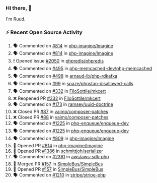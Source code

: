 ### Hi there, 👋

I'm Ruud.
 
### :zap: Recent Open Source Activity

<!--START_SECTION:activity-->
1. 🗣 Commented on [#814](https://github.com/php-imagine/Imagine/issues/814) in [php-imagine/Imagine](https://github.com/php-imagine/Imagine)
2. 🗣 Commented on [#814](https://github.com/php-imagine/Imagine/issues/814) in [php-imagine/Imagine](https://github.com/php-imagine/Imagine)
3. ❗️ Opened issue [#2050](https://github.com/phpredis/phpredis/issues/2050) in [phpredis/phpredis](https://github.com/phpredis/phpredis)
4. 🗣 Commented on [#495](https://github.com/php-memcached-dev/php-memcached/issues/495) in [php-memcached-dev/php-memcached](https://github.com/php-memcached-dev/php-memcached)
5. 🗣 Commented on [#498](https://github.com/arnaud-lb/php-rdkafka/issues/498) in [arnaud-lb/php-rdkafka](https://github.com/arnaud-lb/php-rdkafka)
6. 🗣 Commented on [#99](https://github.com/spaze/phpstan-disallowed-calls/issues/99) in [spaze/phpstan-disallowed-calls](https://github.com/spaze/phpstan-disallowed-calls)
7. 🗣 Commented on [#332](https://github.com/FiloSottile/mkcert/issues/332) in [FiloSottile/mkcert](https://github.com/FiloSottile/mkcert)
8. ❌ Reopened PR [#332](https://github.com/FiloSottile/mkcert/pull/332) in [FiloSottile/mkcert](https://github.com/FiloSottile/mkcert)
9. 🗣 Commented on [#173](https://github.com/ramsey/uuid-doctrine/issues/173) in [ramsey/uuid-doctrine](https://github.com/ramsey/uuid-doctrine)
10. ❌ Closed PR [#87](https://github.com/vaimo/composer-patches/pull/87) in [vaimo/composer-patches](https://github.com/vaimo/composer-patches)
11. ❌ Closed PR [#88](https://github.com/vaimo/composer-patches/pull/88) in [vaimo/composer-patches](https://github.com/vaimo/composer-patches)
12. 🗣 Commented on [#1225](https://github.com/php-enqueue/enqueue-dev/issues/1225) in [php-enqueue/enqueue-dev](https://github.com/php-enqueue/enqueue-dev)
13. 🗣 Commented on [#1225](https://github.com/php-enqueue/enqueue-dev/issues/1225) in [php-enqueue/enqueue-dev](https://github.com/php-enqueue/enqueue-dev)
14. 🗣 Commented on [#809](https://github.com/php-imagine/Imagine/issues/809) in [php-imagine/Imagine](https://github.com/php-imagine/Imagine)
15. 💪 Opened PR [#814](https://github.com/php-imagine/Imagine/pull/814) in [php-imagine/Imagine](https://github.com/php-imagine/Imagine)
16. 💪 Opened PR [#1386](https://github.com/schmittjoh/serializer/pull/1386) in [schmittjoh/serializer](https://github.com/schmittjoh/serializer)
17. 🗣 Commented on [#2361](https://github.com/aws/aws-sdk-php/issues/2361) in [aws/aws-sdk-php](https://github.com/aws/aws-sdk-php)
18. 🎉 Merged PR [#157](https://github.com/SimpleBus/SimpleBus/pull/157) in [SimpleBus/SimpleBus](https://github.com/SimpleBus/SimpleBus)
19. 💪 Opened PR [#157](https://github.com/SimpleBus/SimpleBus/pull/157) in [SimpleBus/SimpleBus](https://github.com/SimpleBus/SimpleBus)
20. 🗣 Commented on [#1210](https://github.com/stripe/stripe-php/issues/1210) in [stripe/stripe-php](https://github.com/stripe/stripe-php)
<!--END_SECTION:activity-->

